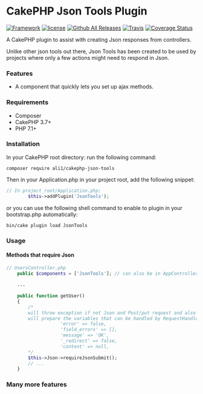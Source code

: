 # CakePHP Json Tools Plugin

[![Framework](https://img.shields.io/badge/Framework-CakePHP%203.x-orange.svg)](http://cakephp.org)
[![license](https://img.shields.io/github/license/ali1/cakephp-json-tools.svg?maxAge=2592000)](https://github.com/LeWestopher/cakephp-monga/blob/master/LICENSE)
[![Github All Releases](https://img.shields.io/packagist/dt/ali1/cakephp-brute-force-protection.svg?maxAge=2592000)](https://packagist.org/packages/ali1/cakephp-brute-force-protection)
[![Travis](https://img.shields.io/travis/ali1/cakephp-brute-force-protection.svg?maxAge=2592000)](https://travis-ci.org/ali1/cakephp-brute-force-protection)
[![Coverage Status](https://coveralls.io/repos/github/ali1/cakephp-brute-force-protection/badge.svg)](https://coveralls.io/github/ali1/cakephp-brute-force-protection)

A CakePHP plugin to assist with creating Json responses from controllers. 

Unlike other json tools out there, Json Tools has been created to be used by projects 
where only a few actions might need to respond in Json.

### Features
* A component that quickly lets you set up ajax methods.

### Requirements

* Composer
* CakePHP 3.7+
* PHP 7.1+

### Installation

In your CakePHP root directory: run the following command:

```
composer require ali1/cakephp-json-tools
```

Then in your Application.php in your project root, add the following snippet:

```php
// In project_root/Application.php:
        $this->addPlugin('JsonTools');
```

or you can use the following shell command to enable to plugin in your bootstrap.php automatically:

```
bin/cake plugin load JsonTools
```

### Usage

#### Methods that require Json

```php
// UsersController.php
    public $components = ['JsonTools']; // can also be in AppController.php
    
    ...
    
    public function getUser()
    {
        /*
        will throw exception if not Json and Post/put request and also
        will prepare the variables that can be handled by RequestHandler
                    'error' => false,
                    'field_errors' => [],
                    'message' => 'OK',
                    '_redirect' => false,
                    'content' => null,
        */
        $this->Json->requireJsonSubmit();
        // ...
    }
```


### Many more features